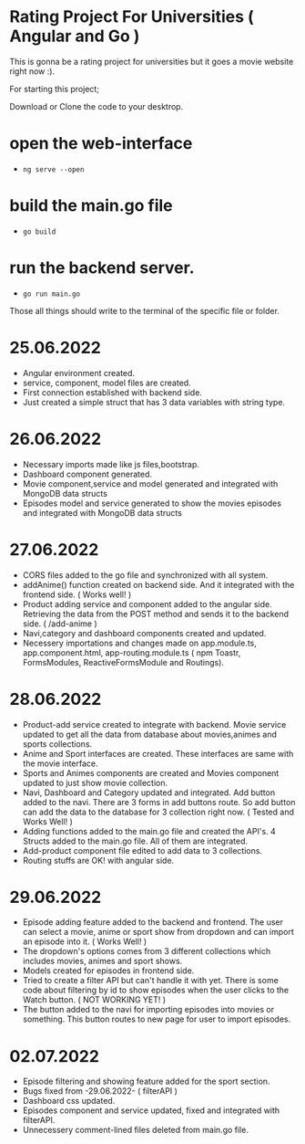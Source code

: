 # Rating Project For Universities ( Angular and Go )
This is gonna be a rating project for universities but it goes a movie website right now :).

For starting this project;

Download or Clone the code to your desktrop.
# open the web-interface
- <pre><code>ng serve --open</code></pre>
# build the main.go file
- <pre><code>go build</code></pre>
# run the backend server.
- <pre><code>go run main.go</code></pre>
Those all things should write to the terminal of the specific file or folder.

# 25.06.2022 

- Angular environment created.
- service, component, model files are created.
- First connection established with backend side.
- Just created a simple struct that has 3 data variables with string type.

# 26.06.2022

- Necessary imports made like js files,bootstrap.
- Dashboard component generated.
- Movie component,service and model generated and integrated with MongoDB data structs
- Episodes model and service generated to show the movies episodes and integrated with MongoDB data structs

# 27.06.2022

- CORS files added to the go file and synchronized with all system.
- addAnime() function created on backend side. And it integrated with the frontend side. ( Works well! )
- Product adding service and component added to the angular side. Retrieving the data from the POST method and sends it to the backend side. ( /add-anime )
- Navi,category and dashboard components created and updated.
- Necessery importations and changes made on app.module.ts, app.component.html, app-routing.module.ts ( npm Toastr, FormsModules, ReactiveFormsModule and Routings).

# 28.06.2022

- Product-add service created to integrate with backend. Movie service updated to get all the data from database about movies,animes and sports collections.
- Anime and Sport interfaces are created. These interfaces are same with the movie interface.
- Sports and Animes components are created and Movies component updated to just show movie collection.
- Navi, Dashboard and Category updated and integrated. Add button added to the navi. There are 3 forms in add buttons route. So add button can add the data to the database for 3 collection right now. ( Tested and Works Well! )
- Adding functions added to the main.go file and created the API's. 4 Structs added to the main.go file. All of them are integrated.
- Add-product component file edited to add data to 3 collections.
- Routing stuffs are OK! with angular side.

# 29.06.2022

- Episode adding feature added to the backend and frontend. The user can select a movie, anime or sport show from dropdown and can import an episode into it. ( Works Well! )
- The dropdown's options comes from 3 different collections which includes movies, animes and sport shows.
- Models created for episodes in frontend side.
- Tried to create a filter API but can't handle it with yet. There is some code about filtering by id to show episodes when the user clicks to the Watch button. ( NOT WORKING YET! )
- The button added to the navi for importing episodes into movies or something. This button routes to new page for user to import episodes.

# 02.07.2022

- Episode filtering and showing feature added for the sport section.
- Bugs fixed from -29.06.2022- ( filterAPI )
- Dashboard css updated.
- Episodes component and service updated, fixed and integrated with filterAPI.
- Unnecessery comment-lined files deleted from main.go file.
